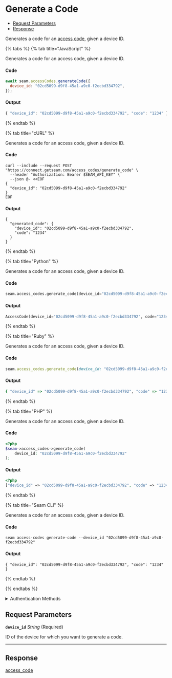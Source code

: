 # Generate a Code

- [Request Parameters](#request-parameters)
- [Response](#response)

Generates a code for an [access code](https://docs.seam.co/latest/capability-guides/smart-locks/access-codes), given a device ID.


{% tabs %}
{% tab title="JavaScript" %}

Generates a code for an access code, given a device ID.

#### Code

```javascript
await seam.accessCodes.generateCode({
  device_id: "02cd5099-d9f8-45a1-a9c0-f2ecbd334792",
});
```

#### Output

```javascript
{ "device_id": "02cd5099-d9f8-45a1-a9c0-f2ecbd334792", "code": "1234" }
```
{% endtab %}

{% tab title="cURL" %}

Generates a code for an access code, given a device ID.

#### Code

```curl
curl --include --request POST "https://connect.getseam.com/access_codes/generate_code" \
  --header "Authorization: Bearer $SEAM_API_KEY" \
  --json @- <<EOF
{
  "device_id": "02cd5099-d9f8-45a1-a9c0-f2ecbd334792"
}
EOF
```

#### Output

```curl
{
  "generated_code": {
    "device_id": "02cd5099-d9f8-45a1-a9c0-f2ecbd334792",
    "code": "1234"
  }
}
```
{% endtab %}

{% tab title="Python" %}

Generates a code for an access code, given a device ID.

#### Code

```python
seam.access_codes.generate_code(device_id="02cd5099-d9f8-45a1-a9c0-f2ecbd334792")
```

#### Output

```python
AccessCode(device_id="02cd5099-d9f8-45a1-a9c0-f2ecbd334792", code="1234")
```
{% endtab %}

{% tab title="Ruby" %}

Generates a code for an access code, given a device ID.

#### Code

```ruby
seam.access_codes.generate_code(device_id: "02cd5099-d9f8-45a1-a9c0-f2ecbd334792")
```

#### Output

```ruby
{ "device_id" => "02cd5099-d9f8-45a1-a9c0-f2ecbd334792", "code" => "1234" }
```
{% endtab %}

{% tab title="PHP" %}

Generates a code for an access code, given a device ID.

#### Code

```php
<?php
$seam->access_codes->generate_code(
    device_id: "02cd5099-d9f8-45a1-a9c0-f2ecbd334792"
);
```

#### Output

```php
<?php
["device_id" => "02cd5099-d9f8-45a1-a9c0-f2ecbd334792", "code" => "1234"];
```
{% endtab %}

{% tab title="Seam CLI" %}

Generates a code for an access code, given a device ID.

#### Code

```seam_cli
seam access-codes generate-code --device_id "02cd5099-d9f8-45a1-a9c0-f2ecbd334792"
```

#### Output

```seam_cli
{ "device_id": "02cd5099-d9f8-45a1-a9c0-f2ecbd334792", "code": "1234" }
```
{% endtab %}

{% endtabs %}


<details>

<summary>Authentication Methods</summary>

- API key
- Client session token
- Personal access token
  <br>Must also include the `seam-workspace` header in the request.

To learn more, see [Authentication](https://docs.seam.co/latest/api/authentication).
</details>

## Request Parameters

**`device_id`** *String* (Required)

ID of the device for which you want to generate a code.

---


## Response

[access\_code](./)

